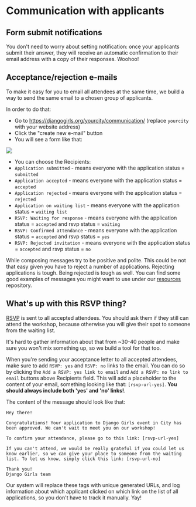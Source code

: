 # Communication with applicants

## Form submit notifications

You don't need to worry about setting notification: once your applicants submit their answer, they will receive an automatic confirmation to their email address with a copy of their responses. Woohoo!

## Acceptance/rejection e-mails

To make it easy for you to email all attendees at the same time, we build a way to send the same email to a chosen group of applicants.

In order to do that:

- Go to https://djangogirls.org/yourcity/communication/ (replace `yourcity` with your website address)
- Click the "create new e-mail" button
- You will see a form like that:

 ![](https://dl.dropboxusercontent.com/u/527278/Screen%20Shot%202015-06-25%20at%202.37.42%20PM.png)

- You can choose the Recipients:
 - `Application submitted` - means everyone with the application status = `submitted`
 - `Application accepted` - means everyone with the application status = `accepted`
 - `Application rejected` - means everyone with the application status = `rejected`
 - `Application on waiting list` - means everyone with the application status = `waiting list`
 - `RSVP: Waiting for response` - means everyone with the application status = `accepted` and rsvp status = `waiting`
 - `RSVP: Confirmed attendance` - means everyone with the application status = `accepted` and rsvp status = `yes`
 - `RSVP: Rejected invitation` - means everyone with the application status = `accepted` and rsvp status = `no`

While composing messages try to be positive and polite. This could be not that easy given you have to reject a number of applications. Rejecting applications is tough. Being rejected is tough as well. You can find some good examples of messages you might want to use under our [resources](https://github.com/DjangoGirls/resources/tree/master/text_templates) repository.

## What's up with this RSVP thing?

[RSVP](https://en.wikipedia.org/wiki/RSVP_%28invitations%29) is sent to all accepted attendees. You should ask them if they still can attend the workshop, because otherwise you will give their spot to someone from the waiting list.

It's hard to gather information about that from ~30-40 people and make sure you won't mix something up, so we build a tool for that too.

When you're sending your acceptance letter to all accepted attendees, make sure to add `RSVP: yes` and `RSVP: no` links to the email. You can do so by clicking the `Add a RSVP: yes link to email` and `Add a RSVP: no link to email` buttons above Recipients field. This will add a placeholder to the content of your email, something looking like that: `[rsvp-url-yes]`. **You should always include both 'yes' and 'no' links!**.

The content of the message should look like that:

    Hey there!

    Congratulations! Your application to Django Girls event in City has been approved. We can't wait to meet you on our workshop!

    To confirm your attendance, please go to this link: [rsvp-url-yes]

    If you can't attend, we would be really grateful if you could let us know earlier, so we can give your place to someone from the waiting list. To let us know, simply click this link: [rsvp-url-no]

    Thank you!
    Django Girls team

Our system will replace these tags with unique generated URLs, and log information about which applicant clicked on which link on the list of all applications, so you don't have to track it manually. Yay!
